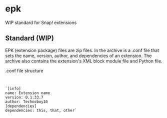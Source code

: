 epk
===

WIP standard for Snap! extensions


Standard (WIP)
------------

EPK (extension package) files are zip files. In the archive is a .conf file that sets the name, version, author, and dependencies of an extension. The archive also contains the extension's XML block module file and Python file.

.conf file structure
~~~~~~~~~~~~~~~~~~~~


`[info]
name: Extension name
version: 0.1.33.7
author: Technoboy10
[dependencies]
dependencies: this, that, other`
